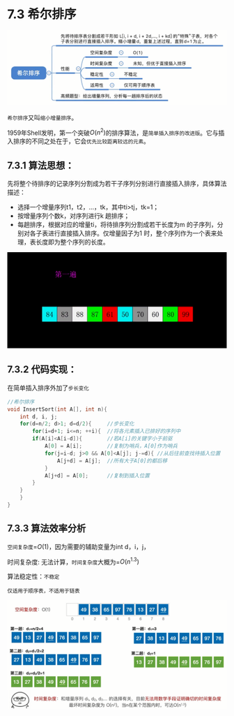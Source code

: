 # 7.3 希尔排序

![uTools_1638366303933](/images/data-structure/uTools_1638366303933.png)

`希尔排序`又叫`缩小增量排序`。

1959年Shell发明，第一个突破$O(n^2)$的排序算法，是`简单插入排序的改进版`。它与插入排序的不同之处在于，它会`优先比较距离较远的元素`。

## 7.3.1 算法思想：

先将整个待排序的记录序列分割成为若干子序列分别进行直接插入排序，具体算法描述：

- 选择一个增量序列t1，t2，…，tk，其中ti>tj，tk=1；
- 按增量序列个数k，对序列进行k 趟排序；
- 每趟排序，根据对应的增量ti，将待排序列分割成若干长度为m 的子序列，分别对各子表进行直接插入排序。仅增量因子为1 时，整个序列作为一个表来处理，表长度即为整个序列的长度。

![img](/images/data-structure/849589-20180331170017421-364506073.gif)

## 7.3.2 代码实现：

在简单插入排序外加了`步长变化`

```c
//希尔排序
void InsertSort(int A[], int n){
    int d, i, j;
    for(d=n/2; d>1; d=d/2){     //步长变化
        for(i=d+1; i<=n; ++i){  //将各元素插入已排好的序列中
        if(A[i]<A[i-d]){        //若A[i]的关键字小于前驱
            A[0] = A[i];        //复制为哨兵，A[0]作为哨兵
            for(j=i-d; j>0 && A[0]<A[j]; j-=d){ //从后往前查找待插入位置
                A[j+d] = A[j];  //所有大于A[0]的都后移
            }
            A[j+d] = A[0];      //复制到插入位置
        }
    }
    }
}
```

## 7.3.3 算法效率分析

`空间复杂度`=$O(1)$，因为需要的辅助变量为int d，i，j，

时间复杂度:
无法计算，`时间复杂度`大概为=$O(n^{1.3})$

算法稳定性：`不稳定`

`仅适用于顺序表，不适用于链表`

![uTools_1638367624883](/images/data-structure/uTools_1638367624883.png)

